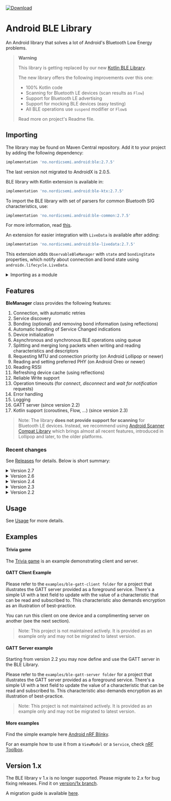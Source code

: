 [ ![Download](https://maven-badges.herokuapp.com/maven-central/no.nordicsemi.android/ble/badge.svg?style=plastic) ](https://search.maven.org/artifact/no.nordicsemi.android/ble)

# Android BLE Library

An Android library that solves a lot of Android's Bluetooth Low Energy problems.

> **Warning**
>
> This library is getting replaced by our new [Kotlin BLE Library](https://github.com/NordicSemiconductor/Kotlin-BLE-Library).
>
> The new library offers the following improvements over this one:
>  * 100% Kotlin code
>  * Scanning for Bluetooth LE devices (scan results as `Flow`)
>  * Support for Bluetooth LE advertising
>  * Support for mocking BLE devices (easy testing)
>  * All BLE operations use `suspend` modifier or `Flow`s
>
> Read more on project's Readme file.

## Importing

The library may be found on Maven Central repository.
Add it to your project by adding the following dependency:

```groovy
implementation 'no.nordicsemi.android:ble:2.7.5'
```
The last version not migrated to AndroidX is 2.0.5.

BLE library with Kotlin extension is available in:
```groovy
implementation 'no.nordicsemi.android:ble-ktx:2.7.5'
```

To import the BLE library with set of parsers for common Bluetooth SIG characteristics, use:
```groovy
implementation 'no.nordicsemi.android:ble-common:2.7.5'
```
For more information, read [this](BLE-COMMON.md).

An extension for easier integration with `LiveData` is available after adding:
```groovy
implementation 'no.nordicsemi.android:ble-livedata:2.7.5'
```
This extension adds `ObservableBleManager` with `state` and `bondingState` properties, which
notify about connection and bond state using `androidx.lifecycle.LiveData`.

<details>
	<summary>Importing as a module</summary>

Clone this project and add it to your project:

1. In *settings.gradle* file add the following lines:
    ```groovy
    if (file('../Android-BLE-Library').exists()) {
        includeBuild('../Android-BLE-Library')
    }
    ```
2. Sync project and build it.

   The library uses Java 1.18 features. If you're using Android Studio below Giraffe, make sure your
   *build.gradle* includes the following configuration:

   ```groovy
       compileOptions {
           sourceCompatibility JavaVersion.VERSION_1_17
           targetCompatibility JavaVersion.VERSION_1_17
       }
       // For Kotlin projects additionally:
       kotlinOptions {
           jvmTarget = "1.17"
       }
    ```
</details>

## Features

**BleManager** class provides the following features:

1. Connection, with automatic retries
2. Service discovery
3. Bonding (optional) and removing bond information (using reflections)
4. Automatic handling of Service Changed indications
5. Device initialization
6. Asynchronous and synchronous BLE operations using queue
7. Splitting and merging long packets when writing and reading characteristics and descriptors
8. Requesting MTU and connection priority (on Android Lollipop or newer)
9. Reading and setting preferred PHY (on Android Oreo or newer)
10. Reading RSSI
11. Refreshing device cache (using reflections)
12. Reliable Write support
13. Operation timeouts (for *connect*, *disconnect* and *wait for notification* requests)
14. Error handling
15. Logging
16. GATT server (since version 2.2)
17. Kotlin support (coroutines, Flow, ...) (since version 2.3)

> Note:
  The library **does not provide support for scanning** for Bluetooth LE devices.
  Instead, we recommend using
  [Android Scanner Compat Library](https://github.com/NordicSemiconductor/Android-Scanner-Compat-Library)
  which brings almost all recent features, introduced in Lollipop and later, to the older platforms.

### Recent changes

See [Releases](https://github.com/NordicSemiconductor/Android-BLE-Library/releases) for details.
Below is short summary:

<details>
	<summary>Version 2.7</summary>

1. Library has been migrated to Java 17 due to minimum supported version in Android Studio Giraffe.

</details>

<details>
	<summary>Version 2.6</summary>

1. `getGattCallback()` method has been deprecated. Instead, simply move the inner methods to the
   `BleManager` class. See [this PR](https://github.com/NordicSemiconductor/Android-nRF-Blinky/pull/78).
2. Support for *server only* implementation using `attachClientConnection(BluetoothDevice)`. Call it instead of
   `connect(BluetoothDevice)` to use the device as server-only.
3. Data provider for read requests (server side) was added.
4. Cancellation support for flows and suspended methods added to `:ble-kts`.
</details>

<details>
	<summary>Version 2.4</summary>

1. More `:ble-ktx` extensions.
	1. `.suspendForResponse()` and `.suspendForValidResponse()` extension methods added to read and write requests.
	2. `.asResponseFlow()` and `.asValidResponseFlow()` methods added to `ValueChangedCallback`.
	3. `.stateAsFlow()` and `.bondingStateAsFlow()` in `BleManager` now return the same flow when called multiple times.
	4. Progress indications for split outgoing data and merged incoming data can be observed as `Flow` using
	   `splitWithProgressFlow(...)` and `mergeWithProgressFlow(...)`.
2. A new `then(...)` method added to `ValueChangedCallback` which will be called when the callback has been unregistered,
   or the device has invalidated services (i.e. it has disconnected). Useful to release resources.
3. A new option to remove a handler from each `Request` using `setHandler(null)`, which will make the callbacks
   called immediately from the worker looper.
4. Option to filter logs by priority. By default only logs on `Log.INFO` or higher will now be logged. Use
   `getMinLogPriority()` to return a different value if needed. Logs with lower priority will not be produced
   at all, making the library less laggy (parsing incoming data to hex takes notable time).
5. Added support for Big Endian format types with the new `Data.FORMAT_xxx_BE` types. Also, `FORMAT_xxx` have been
   deprecated in favor of `FORMAT_xxx_LE`.
6. All user callbacks (`before`, `with`, `then`, `fail`, ...) are now wrapped in `try-catch` blocks.
</details>

<details>
	<summary>Version 2.3</summary>

1. `:ble-ktx` module added with support for coroutines and Flow.
	1. `.suspend()` methods added in `Request`s.
	2. `asFlow()` method added to `ValueChangedCallback`.
	3. Connection and bonding state available as Flow.
	4. New helper methods to get a `BluetoothGattCharacteristic` with given required properties
	   and instance id added to `BluetoothGattService`.
2. `JsonMerger` class added, which should help with use cases when a device sends a JSON file in multiple
	packets.
3. `:ble-livedata` migrated to Java with some API changes, as sealed classes are no longer available.
4. Support for new `onServicesChanged()` callback, added in API 31 (Android 12).
5. Option to cancel pending Bluetooth LE connection using `ConnectRequest.cancelPendingConnection()`.

    When using coroutines, use `.suspend()` method in `Request`, instead of `enqueue()` or `await()`.

    To register to notifications and indications (or incoming write requests for server) use
    ```kotlin
    setNotificationCallback(characteristic)
       .merge(JsonMerger()) // Example of how to use JsonMerger, optional
       .asFlow()
    ```
</details>

<details>
	<summary>Version 2.2</summary>

1. GATT Server support. This includes setting up the local GATT server on the Android device, new
   requests for server operations:
   * *wait for read*,
   * *wait for write*,
   * *send notification*,
   * *send indication*,
   * *set characteristic value*,
   * *set descriptor value*.
2. New conditional requests:
   * *wait if*,
   * *wait until*.
3. BLE operations are no longer called from the main thread.
4. There's a new option to set a handler for invoking callbacks. A handler can also be set per-callback.

Version 2.2 breaks some API known from version 2.1.1.
Check out [migration guide](MIGRATION.md).
</details>

## Usage

See [Usage](USAGE.md) for more details.

## Examples

#### Trivia game

The [Trivia game](https://github.com/NordicSemiconductor/Android-BLE-Library/tree/main/examples/trivia)
is an example demonstrating client and server.

#### GATT Client Example

Please refer to the `examples/ble-gatt-client folder` for a project that illustrates the GATT
server provided as a foreground service. There's a simple UI with a text field to update
with the value of a characteristic that can be read and subscribed to. This characteristic also
demands encryption as an illustration of best-practice.

You can run this client on one device and a complimenting server on another (see the next section).

> Note:
  This project is not maintained actively. It is provided as an example only and may not be
  migrated to latest version.

#### GATT Server example

Starting from version 2.2 you may now define and use the GATT server in the BLE Library.

Please refer to the `examples/ble-gatt-server folder` for a project that illustrates the GATT
server provided as a foreground service. There's a simple UI with a text field to update
the value of a characteristic that can be read and subscribed to. This characteristic also
demands encryption as an illustration of best-practice.

> Note:
  This project is not maintained actively. It is provided as an example only and may not be
  migrated to latest version.

#### More examples

Find the simple example here [Android nRF Blinky](https://github.com/NordicSemiconductor/Android-nRF-Blinky).

For an example how to use it from a `ViewModel` or a `Service`, check
[nRF Toolbox](https://github.com/NordicSemiconductor/Android-nRF-Toolbox).

## Version 1.x

The BLE library v 1.x is no longer supported. Please migrate to 2.x for bug fixing releases.
Find it on [version/1x branch](https://github.com/NordicSemiconductor/Android-BLE-Library/tree/version/1x).

A migration guide is available [here](MIGRATION.md).